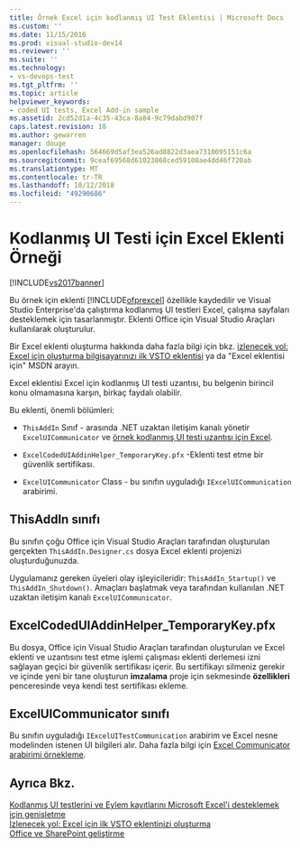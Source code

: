 ```yaml
---
title: Örnek Excel için kodlanmış UI Test Eklentisi | Microsoft Docs
ms.custom: ''
ms.date: 11/15/2016
ms.prod: visual-studio-dev14
ms.reviewer: ''
ms.suite: ''
ms.technology:
- vs-devops-test
ms.tgt_pltfrm: ''
ms.topic: article
helpviewer_keywords:
- coded UI tests, Excel Add-in sample
ms.assetid: 2cd52d1a-4c35-43ca-8a84-9c79dabd907f
caps.latest.revision: 18
ms.author: gewarren
manager: douge
ms.openlocfilehash: 564669d5af3ea526ad8822d3aea7310095151c6a
ms.sourcegitcommit: 9ceaf69568d61023868ced59108ae4dd46f720ab
ms.translationtype: MT
ms.contentlocale: tr-TR
ms.lasthandoff: 10/12/2018
ms.locfileid: "49290686"
---
```

# <a name="sample-excel-add-in-for-coded-ui-testing"></a>Kodlanmış UI Testi için Excel Eklenti Örneği
[!INCLUDE[vs2017banner](../includes/vs2017banner.md)]

Bu örnek için eklenti [!INCLUDE[ofprexcel](../includes/ofprexcel-md.md)] özellikle kaydedilir ve Visual Studio Enterprise'da çalıştırma kodlanmış UI testleri Excel, çalışma sayfaları desteklemek için tasarlanmıştır. Eklenti Office için Visual Studio Araçları kullanılarak oluşturulur.  
  
 Bir Excel eklenti oluşturma hakkında daha fazla bilgi için bkz. [izlenecek yol: Excel için oluşturma bilgisayarınızı ilk VSTO eklentisi](http://msdn.microsoft.com/library/a855e2be-3ecf-4112-a7f5-ec0f7fad3b5f) ya da "Excel eklentisi için" MSDN arayın.  
  
 Excel eklentisi Excel için kodlanmış UI testi uzantısı, bu belgenin birincil konu olmamasına karşın, birkaç faydalı olabilir.  
  
 Bu eklenti, önemli bölümleri:  
  
-   `ThisAddIn`  Sınıf - arasında .NET uzaktan iletişim kanalı yönetir `ExcelUICommunicator` ve [örnek kodlanmış UI testi uzantısı için Excel](../test/sample-coded-ui-test-extension-for-excel.md).  
  
-   `ExcelCodedUIAddinHelper_TemporaryKey.pfx`  -Eklenti test etme bir güvenlik sertifikası.  
  
-   `ExcelUICommunicator`  Class - bu sınıfın uyguladığı `IExcelUICommunication` arabirimi.  
  
## <a name="thisaddin-class"></a>ThisAddIn sınıfı  
 Bu sınıfın çoğu Office için Visual Studio Araçları tarafından oluşturulan gerçekten `ThisAddIn.Designer.cs` dosya Excel eklenti projenizi oluşturduğunuzda.  
  
 Uygulamanız gereken üyeleri olay işleyicileridir: `ThisAddIn_Startup()` ve `ThisAddIn_Shutdown()`. Amaçları başlatmak veya tarafından kullanılan .NET uzaktan iletişim kanalı `ExcelUICommunicator`.  
  
## <a name="excelcodeduiaddinhelpertemporarykeypfx"></a>ExcelCodedUIAddinHelper_TemporaryKey.pfx  
 Bu dosya, Office için Visual Studio Araçları tarafından oluşturulan ve Excel eklenti ve uzantısını test etme işlemi çalışması eklenti derlemesi izni sağlayan geçici bir güvenlik sertifikası içerir. Bu sertifikayı silmeniz gerekir ve içinde yeni bir tane oluşturun **imzalama** proje için sekmesinde **özellikleri** penceresinde veya kendi test sertifikası ekleme.  
  
## <a name="exceluicommunicator-class"></a>ExcelUICommunicator sınıfı  
 Bu sınıfın uyguladığı `IExcelUITestCommunication` arabirim ve Excel nesne modelinden istenen UI bilgileri alır. Daha fazla bilgi için [Excel Communicator arabirimi örnekleme](../test/sample-excel-communicator-interface.md).  
  
## <a name="see-also"></a>Ayrıca Bkz.  
 [Kodlanmış UI testlerini ve Eylem kayıtlarını Microsoft Excel'i desteklemek için genişletme](../test/extending-coded-ui-tests-and-action-recordings-to-support-microsoft-excel.md)   
 [İzlenecek yol: Excel için ilk VSTO eklentinizi oluşturma](http://msdn.microsoft.com/library/a855e2be-3ecf-4112-a7f5-ec0f7fad3b5f)   
 [Office ve SharePoint geliştirme](http://msdn.microsoft.com/library/2ddec047-263a-4901-a54c-a15fc8472329)



